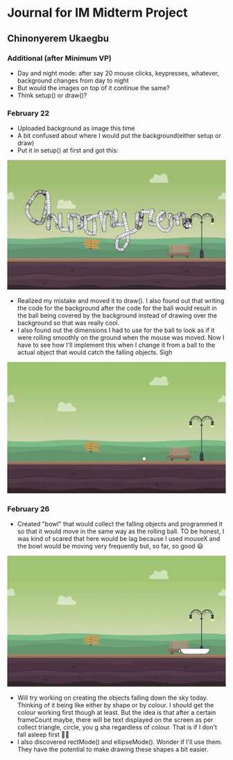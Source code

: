 # Journal for IM Midterm Project

## Chinonyerem Ukaegbu

### Additional (after Minimum VP)
+ Day and night mode: after say 20 mouse clicks, keypresses, whatever, background changes from day to night
+ But would the images on top of it continue the same?
+ Think setup() or draw()?

### February 22
+ Uploaded background as image this time
+ A bit confused about where I would put the background(either setup or draw)
+ Put it in setup() at first and got this:

![Setup()Error](imagesTrials/Screenshot%20(224).png)

+ Realized my mistake and moved it to draw(). I also found out that writing the code for the background after the code for the ball would result in the ball being covered by the background instead of drawing over the background so that was really cool.
+ I also found out the dimensions I had to use for the ball to look as if it were rolling smoothly on the ground when the mouse was moved. Now I have to see how I'll implement this when I change it from a ball to the actual object that would catch the falling objects. Sigh

![RollingBall](imagesTrials/rollingball.gif)

### February 26
+ Created "bowl" that would collect the falling objects and programmed it so that it would move in the same way as the rolling ball. TO be honest, I was kind of scared that here would be lag because I used mouseX and the bowl would be moving very frequently but, so far, so good :smiley:

![RollingBowl](imagesTrials/rollingbowl.gif)

+ Will try working on creating the objects falling down the sky today. Thinking of it being like either by shape or by colour. I should get the colour working first though at least. But the idea is that after a certain frameCount maybe, there will be text displayed on the screen as per collect triangle, circle, you g sha regardless of colour. That is if I don't fall asleep first :guardsman:
+ I also discovered rectMode() and ellipseMode(). Wonder if I'll use them. They have the potential to make drawing these shapes a bit easier.
